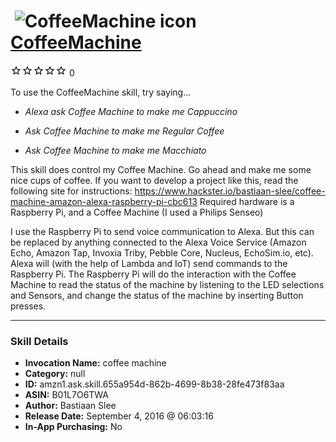 # &nbsp;<img src="skill_icon" alt="CoffeeMachine icon" width="36"> [CoffeeMachine](http://alexa.amazon.com/#skills/amzn1.ask.skill.655a954d-862b-4699-8b38-28fe473f83aa)
![0 stars](../../images/ic_star_border_black_18dp_1x.png)![0 stars](../../images/ic_star_border_black_18dp_1x.png)![0 stars](../../images/ic_star_border_black_18dp_1x.png)![0 stars](../../images/ic_star_border_black_18dp_1x.png)![0 stars](../../images/ic_star_border_black_18dp_1x.png) 0

To use the CoffeeMachine skill, try saying...

* *Alexa ask Coffee Machine to make me Cappuccino*

* *Ask Coffee Machine to make me Regular Coffee*

* *Ask Coffee Machine to make me Macchiato*

This skill does control my Coffee Machine. Go ahead and make me some nice cups of coffee. If you want to develop a project like this, read the following site for instructions: https://www.hackster.io/bastiaan-slee/coffee-machine-amazon-alexa-raspberry-pi-cbc613
Required hardware is a Raspberry Pi, and a Coffee Machine (I used a Philips Senseo)

I use the Raspberry Pi to send voice communication to Alexa. But this can be replaced by anything connected to the Alexa Voice Service (Amazon Echo, Amazon Tap, Invoxia Triby, Pebble Core, Nucleus, EchoSim.io, etc).
Alexa will (with the help of Lambda and IoT) send commands to the Raspberry Pi.
The Raspberry Pi will do the interaction with the Coffee Machine to read the status of the machine by listening to the LED selections and Sensors, and change the status of the machine by inserting Button presses.

***

### Skill Details

* **Invocation Name:** coffee machine
* **Category:** null
* **ID:** amzn1.ask.skill.655a954d-862b-4699-8b38-28fe473f83aa
* **ASIN:** B01L7O6TWA
* **Author:** Bastiaan Slee
* **Release Date:** September 4, 2016 @ 06:03:16
* **In-App Purchasing:** No

